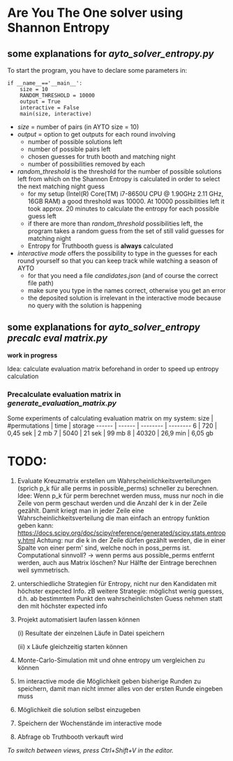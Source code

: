 # Are You The One solver using Shannon Entropy


## some explanations  for *ayto_solver_entropy.py*

To start the program, you have to declare some parameters in:

    if __name__=='__main__':
        size = 10
        RANDOM_THRESHOLD = 10000
        output = True
        interactive = False
        main(size, interactive)

- *size* = number of pairs (in AYTO size = 10)
- *output* = option to get outputs for each round involving 
    - number of possible solutions left
    - number of possible pairs left
    - chosen guesses for truth booth and matching night
    - number of possibilities removed by each
- *random_threshold* is the threshold for the number of possible solutions left from which on the Shannon Entropy is calculated in order to select the next matching night guess
    - for my setup (Intel(R) Core(TM) i7-8650U CPU @ 1.90GHz   2.11 GHz, 16GB RAM) a good threshold was 10000. At 10000 possibilities left it took approx. 20 minutes to calculate the entropy for each possible guess left
    - if there are more than *random_threshold* possibilities left, the program takes a random guess from the set of still valid guesses for matching night
    - Entropy for Truthbooth guess is **always** calculated
- *interactive mode* offers the possibility to type in the guesses for each round yourself so that you can keep track while watching a season of AYTO
    - for that you need a file *candidates.json* (and of course the correct file path)
    - make sure you type in the names correct, otherwise you get an error
    - the deposited solution is irrelevant in the interactive mode because no query with the solution is happening


## some explanations  for *ayto_solver_entropy precalc eval matrix.py*
**work in progress**

Idea: calculate evaluation matrix beforehand in order to speed up entropy calculation

### Precalculate evaluation matrix in *generate_evaluation_matrix.py*
Some experiments of calculating evaluation matrix on my system:
size  | #permutations  | time  | storage
------ | ------ | -------- | --------
6  | 720 | 0,45 sek   | 2 mb
7  | 5040 | 21 sek   | 99 mb
8  | 40320 | 26,9 min   | 6,05 gb




# TODO:
1. Evaluate Kreuzmatrix erstellen um Wahrscheinlichkeitsverteilungen (sprich p_k für alle perms in possible_perms) schneller zu berechnen.
Idee: Wenn p_k für perm berechnet werden muss, muss nur noch in die Zeile von perm geschaut werden und die Anzahl der k in der Zeile gezählt.
Damit kriegt man in jeder Zeile eine Wahrscheinlichkeitsverteilung die man einfach an entropy funktion geben kann: https://docs.scipy.org/doc/scipy/reference/generated/scipy.stats.entropy.html
Achtung: nur die k in der Zeile dürfen gezählt werden, die in einer Spalte von einer perm' sind, welche noch in poss_perms ist. Computational sinnvoll?
-> wenn perms aus possible_perms entfernt werden, auch aus Matrix löschen?
Nur Hälfte der Eintrage berechnen weil symmetrisch.

2. unterschiedliche Strategien für Entropy, nicht nur  den Kandidaten mit höchster expected Info. zB weitere Strategie: möglichst wenig guesses, d.h. ab bestimmtem Punkt den wahrscheinlichsten Guess nehmen statt den mit höchster expected info

2. Projekt automatisiert laufen lassen können

    (i) Resultate der einzelnen Läufe in Datei speichern

    (ii) x Läufe gleichzeitig starten können

3. Monte-Carlo-Simulation mit und ohne entropy um vergleichen zu können

4. Im interactive mode die Möglichkeit geben bisherige Runden zu speichern, damit man nicht immer alles von der ersten Runde eingeben muss

5. Möglichkeit die solution selbst einzugeben

6. Speichern der Wochenstände im interactive mode

7. Abfrage ob Truthbooth verkauft wird



*To switch between views, press Ctrl+Shift+V in the editor.*
